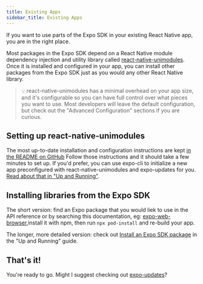 ```yaml
---
title: Existing Apps
sidebar_title: Existing Apps
---
```


If you want to use parts of the Expo SDK in your existing React Native app, you are in the right place.

Most packages in the Expo SDK depend on a React Native module dependency injection and utility library called [react-native-unimodules](https://github.com/unimodules/react-native-unimodules). Once it is installed and configured in your app, you can install other packages from the Expo SDK just as you would any other React Native library.

> 💡 react-native-unimodules has a minimal overhead on your app size, and it's configurable so you can have full control over what pieces you want to use. Most developers will leave the default configuration, but check out the "Advanced Configuration" sections if you are curious.

## Setting up react-native-unimodules

The most up-to-date installation and configuration instructions are kept [in the README on GitHub](https://github.com/unimodules/react-native-unimodules/blob/master/README.md) Follow those instructions and it should take a few minutes to set up. If you'd prefer, you can use expo-cli to initialize a new app preconfigured with react-native-unimodules and expo-updates for you. [Read about that in "Up and Running"](../hello-world/).

## Installing libraries from the Expo SDK

The short version: find an Expo package that you would liek to use in the API reference or by searching this documentation, eg: [expo-web-browser](/versions/latest/sdk/webbrowser/),install it with npm, then run `npx pod-install` and re-build your app.

The longer, more detailed version: check out [Install an Expo SDK package](../hello-world/#install-an-expo-sdk-package) in the "Up and Running" guide.

## That's it!

You're ready to go. Might I suggest checking out [expo-updates](/versions/latest/sdk/updates/)?